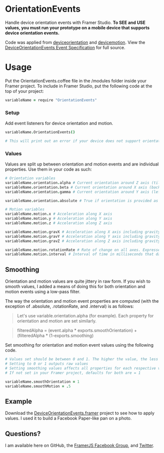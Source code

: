 # OrientationEvents
Handle device orientation events with Framer Studio. **To SEE and USE values, you must run your prototype on a mobile device that supports device orientation events.**

Code was applied from <a href="https://developer.mozilla.org/en-US/docs/Web/Events/deviceorientation">deviceorientation</a> and <a href="https://developer.mozilla.org/en-US/docs/Web/Events/devicemotion">devicemotion</a>. View the <a href="http://www.w3.org/TR/orientation-event/#devicemotion">DeviceOrientationEvents Event Specification</a> for full source.

# Usage

Put the OrientationEvents.coffee file in the /modules folder inside your Framer project. To include in Framer Studio, put the following code at the top of your project:

```coffee
variableName = require "OrientationEvents"
```

### Setup
Add event listeners for device orientation and motion.

```coffee
variableName.OrientationEvents()

# This will print out an error if your device does not support orientation and (or) motion events
```

### Values

Values are split up between orientation and motion events and are individual properties. Use them in your code as such:

```coffee
# Orientation variables
variableName.orientation.alpha # Current orientation around Z axis (tilt along perpendicular line to device)
variableName.orientation.beta # Current orientation around X axis (backward/forward tilt)
variableName.orientation.gamma # Current orientation around Y axis (left/right tilt)

variableName.orientation.absolute # True if orientation is provided as difference between device coordinate frame and the Earth's coordinate frame. Else false

# Motion variables
variableName.motion.x # Acceleration along X axis
variableName.motion.y # Acceleration along Y axis
variableName.motion.z # Acceleration along Z axis

variableName.motion.gravX # Acceleration along X axis including gravity
variableName.motion.gravY # Acceleration along Y axis including gravity
variableName.motion.gravZ # Acceleration along Z axis including gravity

variableName.motion.rotationRate # Rate of change on all axes. Expressed in degrees per second
variableName.motion.interval # Interval of time in milliseconds that data is obtained from device
```

## Smoothing
Orientation and motion values are quite jittery in raw form. If you wish to smooth values, I added a means of doing this for both orientation and motion events using a low-pass filter. 

The way the orientation and motion event properties are computed (with the exception of .absolute, .rotationRate, and .interval) is as follows:

> Let's use variable.orientation.alpha (for example). Each property for orientation and motion are set similarly.

> filteredAlpha = (event.alpha * exports.smoothOrientation) + (filteredAlpha * (1-exports.smoothing)

Set smoothing for orientation and motion event values using the following code.

```coffee
# Values set should be between 0 and 1. The higher the value, the less smooth it is. 
# Setting to 0 or 1 outputs raw values
# Setting smoothing values affects all properties for each respective variable (documented above).
# If not set in your Framer project, defaults for both are = 1

variableName.smoothOrientation = 1
variableName.smoothMotion = .5
```

## Example

Download the <a href="https://github.com/joshmtucker/OrientationEvents/tree/master/ExampleOrientationEvents.framer">DeviceOrientationEvents.framer</a> project to see how to apply values. I used it to build a Facebook Paper-like pan on a photo.

## Questions?

I am available here on GitHub, the <a href="https://www.facebook.com/groups/framerjs/">FramerJS Facebook Group</a>, and <a href="https://www.twitter.com/joshmtucker">Twitter</a>.



